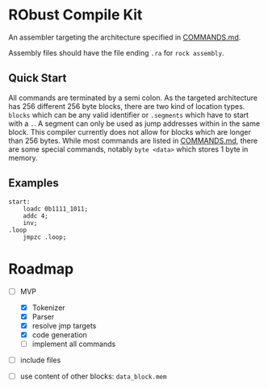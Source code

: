 # RObust Compile Kit

An assembler targeting the architecture specified in [COMMANDS.md][commands].

Assembly files should have the file ending `.ra` for `rock assembly`.

## Quick Start

All commands are terminated by a semi colon. As the targeted architecture has 256 different 256 byte blocks,
there are two kind of location types. `blocks` which can be any valid identifier or `.segments` which have to start with a `.`.
A segment can only be used as jump addresses within in the same block. This compiler currently does not allow for blocks which
are longer than 256 bytes. While most commands are listed in [COMMANDS.md][commands], there are some special commands, notably
`byte <data>` which stores 1 byte in memory.

## Examples

```
start:
    loadc 0b1111_1011;
    addc 4;
    inv;
.loop
    jmpzc .loop;
```

# Roadmap

- [ ] MVP
  - [x] Tokenizer
  - [x] Parser
  - [x] resolve jmp targets
  - [x] code generation
  - [ ] implement all commands
- [ ] include files
- [ ] use content of other blocks: `data_block.mem`


[commands]: ../COMMANDS.md